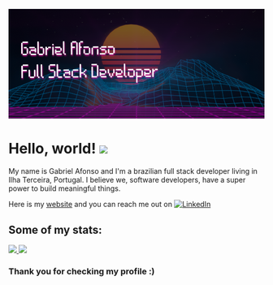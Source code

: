 [![Header](https://github.com/gabrielprrd/gabrielprrd/blob/master/github-header.png)](https://gabrielprrd.github.io/)


# Hello, world! <img src="https://raw.githubusercontent.com/MartinHeinz/MartinHeinz/master/wave.gif" width="30px">

My name is Gabriel Afonso and I'm a brazilian full stack developer living in Ilha Terceira, Portugal. I believe we, software developers, have a super power to build meaningful things.

Here is my <a href="https://gabrielprrd.github.io/">website</a> and you can reach me out on [![LinkedIn][2]][1]

[2]: https://raw.githubusercontent.com/MartinHeinz/MartinHeinz/master/linkedin-3-16.png
[1]: https://www.linkedin.com/in/gabriel-afonso-b1a473104/

## Some of my stats:

<a href="https://github.com/anuraghazra/github-readme-stats">
  <img src="https://github-readme-stats.vercel.app/api/?username=gabrielprrd&theme=dracula&show_icons=true" />
</a>
<a href="https://github.com/anuraghazra/github-readme-stats">
  <img src="https://github-readme-stats.vercel.app/api/top-langs/?username=gabrielprrd&layout=compact" />
</a>

### Thank you for checking my profile :)
